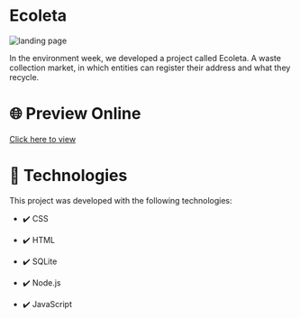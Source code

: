 # Ecoleta

<a><img src="https://i.ibb.co/vLF0FF4/ecoleta.png" alt="landing page"></a>

In the environment week, we developed a project called Ecoleta. A waste collection market, in which entities can register their address and what they recycle.

# 🌐 Preview Online

<a href="https://ecoleta-website.herokuapp.com/" target="_blank">Click here to view</a>

# 🚀 Technologies

This project was developed with the following technologies:

- ✔️ CSS

- ✔️ HTML

- ✔️ SQLite

- ✔️ Node.js

- ✔️ JavaScript
